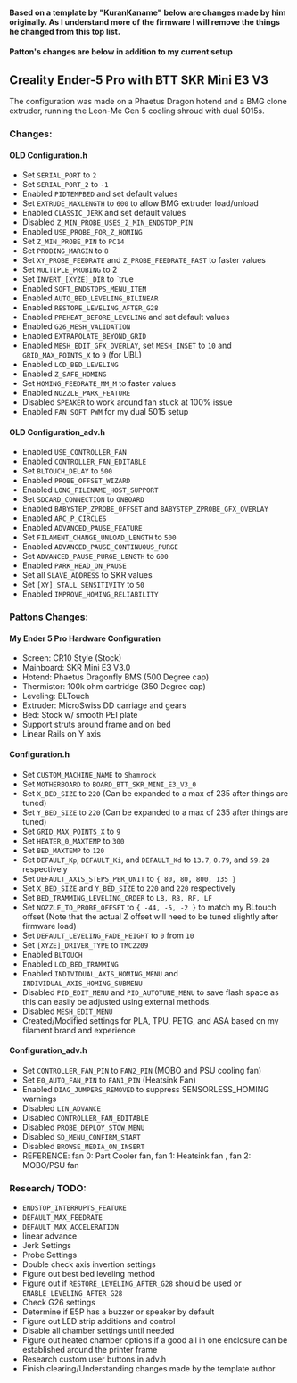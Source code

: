 #### Based on a template by "KuranKaname" below are changes made by him originally. As I understand more of the firmware I will remove the things he changed from this top list.
#### Patton's changes are below in addition to my current setup
## Creality Ender-5 Pro with BTT SKR Mini E3 V3

The configuration was made on a Phaetus Dragon hotend and a BMG clone extruder, running the Leon-Me Gen 5 cooling shroud with dual 5015s.
### Changes:

#### OLD Configuration.h

- Set `SERIAL_PORT` to `2`
- Set `SERIAL_PORT_2` to `-1`
- Enabled `PIDTEMPBED` and set default values
- Set `EXTRUDE_MAXLENGTH` to `600` to allow BMG extruder load/unload
- Enabled `CLASSIC_JERK` and set default values
- Disabled `Z_MIN_PROBE_USES_Z_MIN_ENDSTOP_PIN`
- Enabled `USE_PROBE_FOR_Z_HOMING`
- Set `Z_MIN_PROBE_PIN` to `PC14`
- Set `PROBING_MARGIN` to `8`
- Set `XY_PROBE_FEEDRATE` and `Z_PROBE_FEEDRATE_FAST` to faster values
- Set `MULTIPLE_PROBING` to 2
- Set `INVERT_[XYZE]_DIR` to `true
- Enabled `SOFT_ENDSTOPS_MENU_ITEM`
- Enabled `AUTO_BED_LEVELING_BILINEAR`
- Enabled `RESTORE_LEVELING_AFTER_G28`
- Enabled `PREHEAT_BEFORE_LEVELING` and set default values
- Enabled `G26_MESH_VALIDATION`
- Enabled `EXTRAPOLATE_BEYOND_GRID`
- Enabled `MESH_EDIT_GFX_OVERLAY`, set `MESH_INSET` to `10` and `GRID_MAX_POINTS_X` to `9` (for UBL)
- Enabled `LCD_BED_LEVELING`
- Enabled `Z_SAFE_HOMING`
- Set `HOMING_FEEDRATE_MM_M` to faster values
- Enabled `NOZZLE_PARK_FEATURE`
- Disabled `SPEAKER` to work around fan stuck at 100% issue
- Enabled `FAN_SOFT_PWM` for my dual 5015 setup

#### OLD Configuration_adv.h

- Enabled `USE_CONTROLLER_FAN`
- Enabled `CONTROLLER_FAN_EDITABLE`
- Set `BLTOUCH_DELAY` to `500`
- Enabled `PROBE_OFFSET_WIZARD`
- Enabled `LONG_FILENAME_HOST_SUPPORT`
- Set `SDCARD_CONNECTION` to `ONBOARD`
- Enabled `BABYSTEP_ZPROBE_OFFSET` and `BABYSTEP_ZPROBE_GFX_OVERLAY`
- Enabled `ARC_P_CIRCLES`
- Enabled `ADVANCED_PAUSE_FEATURE`
- Set `FILAMENT_CHANGE_UNLOAD_LENGTH` to `500`
- Enabled `ADVANCED_PAUSE_CONTINUOUS_PURGE`
- Set `ADVANCED_PAUSE_PURGE_LENGTH` to `600`
- Enabled `PARK_HEAD_ON_PAUSE`
- Set all `SLAVE_ADDRESS` to SKR values
- Set `[XY]_STALL_SENSITIVITY` to `50`
- Enabled `IMPROVE_HOMING_RELIABILITY`


### Pattons Changes:
#### My Ender 5 Pro Hardware Configuration
- Screen: CR10 Style (Stock)
- Mainboard: SKR Mini E3 V3.0
- Hotend: Phaetus Dragonfly BMS (500 Degree cap)
- Thermistor: 100k ohm cartridge (350 Degree cap)
- Leveling: BLTouch
- Extruder: MicroSwiss DD carriage and gears
- Bed: Stock w/ smooth PEI plate
- Support struts around frame and on bed
- Linear Rails on Y axis

#### Configuration.h
- Set `CUSTOM_MACHINE_NAME` to `Shamrock`
- Set `MOTHERBOARD` to `BOARD_BTT_SKR_MINI_E3_V3_0`
- Set `X_BED_SIZE` to `220` (Can be expanded to a max of 235 after things are tuned)
- Set `Y_BED_SIZE` to `220` (Can be expanded to a max of 235 after things are tuned)
- Set `GRID_MAX_POINTS_X` to `9`
- Set `HEATER_0_MAXTEMP` to `300`
- Set `BED_MAXTEMP` to `120`
- Set `DEFAULT_Kp`, `DEFAULT_Ki`, and `DEFAULT_Kd` to `13.7`, `0.79`, and `59.28` respectively
- Set `DEFAULT_AXIS_STEPS_PER_UNIT` to `{ 80, 80, 800, 135 }`
- Set `X_BED_SIZE` and `Y_BED_SIZE` to `220` and `220` respectively
- Set `BED_TRAMMING_LEVELING_ORDER` to `LB, RB, RF, LF`
- Set `NOZZLE_TO_PROBE_OFFSET` to `{ -44, -5, -2 }` to match my BLtouch offset (Note that the actual Z offset will need to be tuned slightly after firmware load)
- Set `DEFAULT_LEVELING_FADE_HEIGHT` to `0` from `10`
- Set `[XYZE]_DRIVER_TYPE` to `TMC2209`
- Enabled `BLTOUCH`
- Enabled `LCD_BED_TRAMMING`
- Enabled `INDIVIDUAL_AXIS_HOMING_MENU` and `INDIVIDUAL_AXIS_HOMING_SUBMENU`
- Disabled `PID_EDIT_MENU` and `PID_AUTOTUNE_MENU` to save flash space as this can easily be adjusted using external methods.
- Disabled `MESH_EDIT_MENU`
- Created/Modified settings for PLA, TPU, PETG, and ASA based on my filament brand and experience


#### Configuration_adv.h
- Set `CONTROLLER_FAN_PIN` to `FAN2_PIN` (MOBO and PSU cooling fan)
- Set `E0_AUTO_FAN_PIN` to `FAN1_PIN` (Heatsink Fan)
- Enabled `DIAG_JUMPERS_REMOVED` to suppress SENSORLESS_HOMING warnings
- Disabled `LIN_ADVANCE`
- Disabled `CONTROLLER_FAN_EDITABLE`
- Disabled `PROBE_DEPLOY_STOW_MENU`
- Disabled `SD_MENU_CONFIRM_START`
- Disabled `BROWSE_MEDIA_ON_INSERT`
- REFERENCE: fan 0: Part Cooler fan, fan 1: Heatsink fan , fan 2: MOBO/PSU fan

### Research/ TODO:
- `ENDSTOP_INTERRUPTS_FEATURE`
- `DEFAULT_MAX_FEEDRATE`
- `DEFAULT_MAX_ACCELERATION`
- linear advance
- Jerk Settings
- Probe Settings
- Double check axis invertion settings
- Figure out best bed leveling method
- Figure out if `RESTORE_LEVELING_AFTER_G28` should be used or `ENABLE_LEVELING_AFTER_G28`
- Check G26 settings
- Determine if E5P has a buzzer or speaker by default
- Figure out LED strip additions and control
- Disable all chamber settings until needed
- Figure out heated chamber options if a good all in one enclosure can be established around the printer frame
- Research custom user buttons in adv.h
- Finish clearing/Understanding changes made by the template author